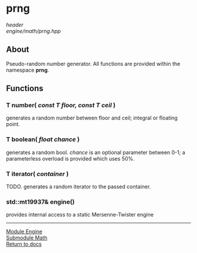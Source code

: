 # prng
*header*  
*engine/math/prng.hpp*

## About
Pseudo-random number generator. All functions are provided within the namespace **prng**.

## Functions
### T number( *const T floor, const T ceil* )
generates a random number between floor and ceil; integral or floating point.

### T boolean( *float chance* )
generates a random bool. *chance* is an optional parameter between 0-1; a parameterless overload is provided which uses 50%.

### T iterator( *container* )
TODO. generates a random iterator to the passed container.

### std::mt19937& engine()
provides internal access to a static Mersenne-Twister engine

---

[Module Engine](../engine.md)  
[Submodule Math](math.md)  
[Return to docs](../../docs.md)